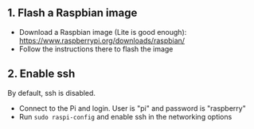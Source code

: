 ## 1. Flash a Raspbian image

- Download a Raspbian image (Lite is good enough): https://www.raspberrypi.org/downloads/raspbian/
- Follow the instructions there to flash the image

## 2. Enable ssh

By default, ssh is disabled.

- Connect to the Pi and login. User is "pi" and password is "raspberry"
- Run `sudo raspi-config` and enable ssh in the networking options